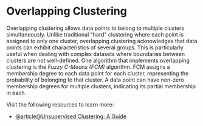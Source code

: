 # Overlapping Clustering

Overlapping clustering allows data points to belong to multiple clusters simultaneously. Unlike traditional "hard" clustering where each point is assigned to only one cluster, overlapping clustering acknowledges that data points can exhibit characteristics of several groups. This is particularly useful when dealing with complex datasets where boundaries between clusters are not well-defined. One algorithm that implements overlapping clustering is the *Fuzzy C-Means (FCM)* algorithm. FCM assigns a membership degree to each data point for each cluster, representing the probability of belonging to that cluster. A data point can have non-zero membership degrees for multiple clusters, indicating its partial membership in each.

Visit the following resources to learn more:

- [@article@Unsupervised Clustering: A Guide](https://builtin.com/articles/unsupervised-clustering)